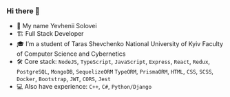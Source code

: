 ### Hi there 👋

- 👋 My name Yevhenii Solovei
- 🏗️ Full Stack Developer
- 🎓 I’m a student of Taras Shevchenko National University of Kyiv Faculty of Computer Science and Cybernetics
- 🛠️ Core stack: `NodeJS`, `TypeScript`, `JavaScript`, `Express`, `React`, `Redux`, `PostgreSQL`, `MongoDB`, `SequelizeORM` `TypeORM`, `PrismaORM`, `HTML`, `CSS`, `SCSS`, `Docker`, `Bootstrap`, `JWT`, `CORS`, `Jest`
- 💻 Also have experience: `C++`, `C#`, `Python/Django`
